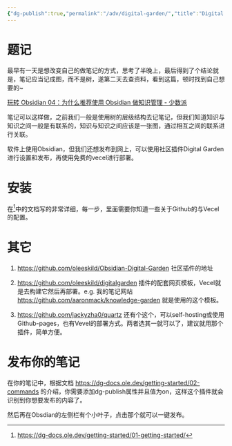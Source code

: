 ```yaml
---
{"dg-publish":true,"permalink":"/adv/digital-garden/","title":"Digital Garden","noteIcon":""}
---
```



# 题记

最早有一天是想改变自己的做笔记的方式，思考了半晚上，最后得到了个结论就是，笔记应当记成图，而不是树，遂第二天去查资料，看到这篇，顿时找到自己想要的~

[玩转 Obsidian 04：为什么推荐使用 Obsidian 做知识管理 - 少数派](https://sspai.com/post/67339)

笔记可以这样做，之前我们一般是使用树的层级结构去记笔记，但我们知道知识与知识之间一般是有联系的，知识与知识之间应该是一张图，通过相互之间的联系进行关联。

软件上使用Obsidian，但我们还想发布到网上，可以使用社区插件Digital Garden进行设置和发布，再使用免费的vecel进行部署。

# 安装


在[^1]中的文档写的非常详细，每一步，里面需要你知道一些关于Github的与Vecel的配置。

# 其它

1. https://github.com/oleeskild/Obsidian-Digital-Garden 社区插件的地址

2. https://github.com/oleeskild/digitalgarden 插件的配套网页模板，Vecel就是去构建它然后再部署。e.g. 我的笔记网站 https://github.com/aaronmack/knowledge-garden 就是使用的这个模板。

3. https://github.com/jackyzha0/quartz 还有个这个，可以self-hosting或使用Github-pages，也有Vevel的部署方式。两者选其一就可以了，建议就用那个插件，简单方便。

# 发布你的笔记

在你的笔记中，根据文档 https://dg-docs.ole.dev/getting-started/02-commands 的介绍，你需要添加dg-publish属性并且值为on，这样这个插件就会识别到你想要发布的内容了。

然后再在Obsdian的左侧栏有个小叶子，点击那个就可以一键发布。


[^1]: https://dg-docs.ole.dev/getting-started/01-getting-started/